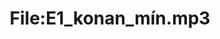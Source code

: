 ---
title: File:E1_konan_mín.mp3
recording of: konan mín
reading speed: slow
speaker: E
license: CC0
---